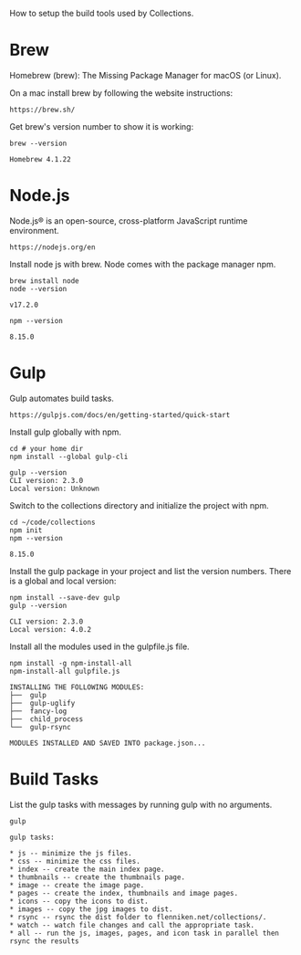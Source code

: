 How to setup the build tools used by Collections.

# Brew

Homebrew (brew): The Missing Package Manager for macOS (or Linux).

On a mac install brew by following the website instructions:

```
https://brew.sh/
```

Get brew's version number to show it is working:

```
brew --version

Homebrew 4.1.22
```

# Node.js

Node.js® is an open-source, cross-platform JavaScript runtime environment.  

```
https://nodejs.org/en
```

Install node js with brew.  Node comes with the package manager npm.

```
brew install node
node --version

v17.2.0

npm --version

8.15.0
```

# Gulp

Gulp automates build tasks.

```
https://gulpjs.com/docs/en/getting-started/quick-start
```

Install gulp globally with npm.

```
cd # your home dir
npm install --global gulp-cli

gulp --version
CLI version: 2.3.0
Local version: Unknown
```

Switch to the collections directory and initialize the project with npm.

```
cd ~/code/collections
npm init
npm --version

8.15.0
```

Install the gulp package in your project and list the version numbers.
There is a global and local version:

```
npm install --save-dev gulp
gulp --version

CLI version: 2.3.0
Local version: 4.0.2
```

Install all the modules used in the gulpfile.js file.

```
npm install -g npm-install-all
npm-install-all gulpfile.js

INSTALLING THE FOLLOWING MODULES:
├──  gulp
├──  gulp-uglify
├──  fancy-log
├──  child_process
└──  gulp-rsync

MODULES INSTALLED AND SAVED INTO package.json...
```

# Build Tasks

List the gulp tasks with messages by running gulp with no arguments.

```
gulp

gulp tasks:

* js -- minimize the js files.
* css -- minimize the css files.
* index -- create the main index page.
* thumbnails -- create the thumbnails page.
* image -- create the image page.
* pages -- create the index, thumbnails and image pages.
* icons -- copy the icons to dist.
* images -- copy the jpg images to dist.
* rsync -- rsync the dist folder to flenniken.net/collections/.
* watch -- watch file changes and call the appropriate task.
* all -- run the js, images, pages, and icon task in parallel then rsync the results
```
